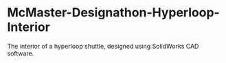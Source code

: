 # McMaster-Designathon-Hyperloop-Interior
The interior of a hyperloop shuttle, designed using SolidWorks CAD software.
